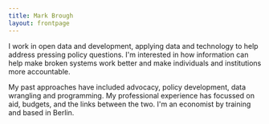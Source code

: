 ```yaml
---
title: Mark Brough
layout: frontpage
---
```


I work in open data and development, applying data and technology to help address pressing policy questions. I'm interested in how information can help make broken systems work better and make individuals and institutions more accountable.

My past approaches have included advocacy, policy development, data wrangling and programming. My professional experience has focussed on aid, budgets, and the links between the two. I'm an economist by training and based in Berlin.